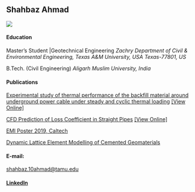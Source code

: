 ## Shahbaz Ahmad

![](https://drive.google.com/file/d/1d5QJGmRraqKJGoO37NzIr14zTeDH_p1D/view?usp=sharing)


#### Education
Master’s Student |Geotechnical Engineering
*Zachry Department of Civil & Environmental Engineering,
Texas A&M University, USA
Texas-77801, US*


B.Tech. (Civil Engineering) 
*Aligarh Muslim University, India*


#### Publications

[Experimental study of thermal performance of the backfill material around underground power cable under steady and cyclic thermal loading](https://github.com/shahbaz10ahmad/shahbaz10ahmad.github.io/raw/master/1-s2.0-S2214785319317742-main.pdf) [[View Online]](https://www.sciencedirect.com/science/article/pii/S2214785319317742)

[CFD Prediction of Loss Coefficient in Straight Pipes](https://github.com/shahbaz10ahmad/shahbaz10ahmad.github.io/raw/master/haroon2017.pdf) [[View Online]](https://link.springer.com/chapter/10.1007/978-3-319-55125-8_41)

[EMI Poster 2019, Caltech](https://github.com/shahbaz10ahmad/shahbaz10ahmad.github.io/raw/master/EMI%202019%20%5Bposter%5D-compressed.pdf)

[Dynamic Lattice Element Modelling of Cemented Geomaterials](https://github.com/shahbaz10ahmad/shahbaz10ahmad.github.io/raw/master/469423_1_En_53_Chapter_Author%20(2).pdf)


#### E-mail:
shahbaz.10ahmad@tamu.edu

#### [LinkedIn](https://www.linkedin.com/in/shahbaz10ahmad/) 

